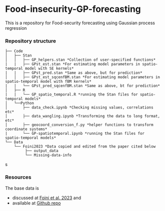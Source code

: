 # Food-insecurity-GP-forecasting

This is a repository for Food-security forecasting using Gaussian process regression

### Repository structure
```
├── Code
│   ├── Stan
│   │   ├── GP_helpers.stan *Collection of user-specified functions*
|   |   ├── GPst_est.stan *For estimating model parameters in spatio-temporal model with SE kernels*
|   |   ├── GPst_pred.stan *Same as above, but for prediction*
│   │   ├── GPst_est_sqcenfBM.stan *For estimating model parameters in spatio-temporal model with fBM kernels*
|   |   └── GPst_pred_sqcenfBM.stan *Same as above, bt for prediction*
│   ├── R
|   |   └── GP_spatio_temporal.R *running the Stan files for spatio-temporal models*
│   └──Python
│       ├── data_check.ipynb *Checking missing values, correlations etc*
│       ├── data_wangling.ipynb *Transforming the data to long format, etc*
│       ├── geocoord_conversion_f.py *helper functions to transform coordinate systems*
|       └── GP-spatiotemporal.ipynb *running the Stan files for spatio-temporal models*
└── Data
    └── Foini2023 *Data copied and edited from the paper cited below
         ├── output_data
         └── Missing-data-info
```
s
### Resources
The base data is
* discussed at [Foini et al. 2023](https://www.nature.com/articles/s41598-023-29700-y#Sec22) and
* available at [Github repo](https://github.com/pietro-foini/ISI-WFP)
